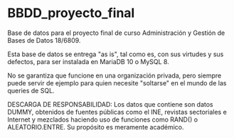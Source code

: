 # BBDD_proyecto_final
Base de datos para el proyecto final de curso Administración y Gestión de Bases de Datos 18/6809.

Esta base de datos se entrega "as is", tal como es, con sus virtudes y sus defectos, para ser instalada en MariaDB 10 o MySQL 8.

No se garantiza que funcione en una organización privada, pero siempre puede servir de ejemplo para quien necesite "soltarse" en el mundo de las queries de SQL.

DESCARGA DE RESPONSABILIDAD:
Los datos que contiene son datos DUMMY, obtenidos de fuentes públicas como el INE, revistas sectoriales e Internet y mezclados haciendo uso
de funciones como RAND() o ALEATORIO.ENTRE. Su propósito es meramente académico.
